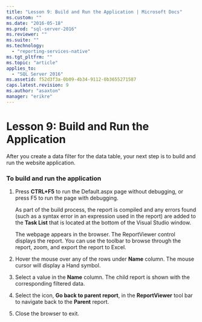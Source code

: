 ```yaml
---
title: "Lesson 9: Build and Run the Application | Microsoft Docs"
ms.custom: ""
ms.date: "2016-05-18"
ms.prod: "sql-server-2016"
ms.reviewer: ""
ms.suite: ""
ms.technology: 
  - "reporting-services-native"
ms.tgt_pltfrm: ""
ms.topic: "article"
applies_to: 
  - "SQL Server 2016"
ms.assetid: f52d3f3a-0b09-4b34-9112-0b3655271587
caps.latest.revision: 9
ms.author: "asaxton"
manager: "erikre"
---
```

# Lesson 9: Build and Run the Application
After you create a data filter for the data table, your next step is to build and run the website application.  
  
### To build and run the application  
  
1.  Press **CTRL+F5** to run the Default.aspx page without debugging, or press F5 to run the page with debugging.  
  
    As part of the build process, the report is compiled and any errors found (such as a syntax error in an expression used in the report) are added to the **Task List** that is located at the bottom of the Visual Studio window.  
  
    The webpage appears in the browser. The ReportViewer control displays the report. You can use the toolbar to browse through the report, zoom, and export the report to Excel.  
  
2.  Hover the mouse over any of the rows under **Name** column. The mouse cursor will display a Hand symbol.  
  
3.  Select a value in the **Name** column. The child report is shown with the corresponding filtered data.  
  
4.  Select the icon, **Go back to parent report**, in the **ReportViewer** tool bar to navigate back to the **Parent** report.  
  
5.  Close the browser to exit.  
  
  
  
